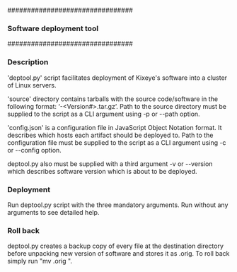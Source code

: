################################
### Software deployment tool ###
################################

### Description ###

'deptool.py' script facilitates deployment of Kixeye's software into a cluster of Linux servers.

'source' directory contains tarballs with the source code/software in the following format: ‘<artifact>-<Version#>.tar.gz’.
Path to the source directory must be supplied to the script as a CLI argument using -p or --path option.

'config.json' is a configuration file in JavaScript Object Notation format. It describes which hosts each artifact should be deployed to.
Path to the configuration file must be supplied to the script as a CLI argument using -c or --config option.

deptool.py also must be supplied with a third argument -v or --version which describes software version which is about to be deployed. 

### Deployment ###

Run deptool.py script with the three mandatory arguments. Run without any arguments to see detailed help.

### Roll back ###

deptool.py creates a backup copy of every file at the destination directory before unpacking new version of software and stores it as <filename>.orig.
To roll back simply run "mv <filename>.orig <filename>". 



